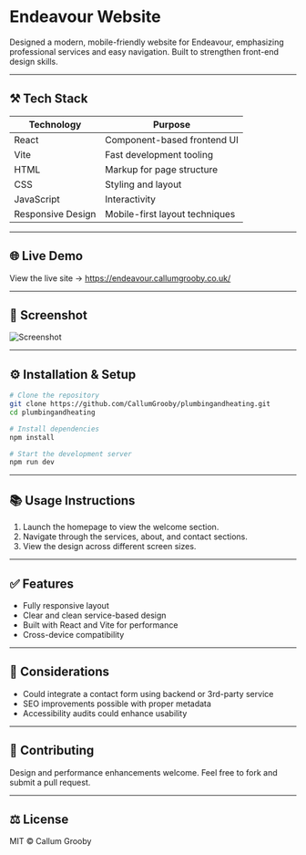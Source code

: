 # Endeavour Website

Designed a modern, mobile-friendly website for Endeavour, emphasizing professional services and easy navigation. Built to strengthen front-end design skills.

---

## ⚒ Tech Stack

| Technology        | Purpose                        |
| ----------------- | ------------------------------ |
| React             | Component-based frontend UI    |
| Vite              | Fast development tooling       |
| HTML              | Markup for page structure      |
| CSS               | Styling and layout             |
| JavaScript        | Interactivity                  |
| Responsive Design | Mobile-first layout techniques |

---

## 🌐 Live Demo

View the live site → https://endeavour.callumgrooby.co.uk/

---

## 📸 Screenshot

![Screenshot](./assets/screenshot.png)

---

## ⚙ Installation & Setup

```bash
# Clone the repository
git clone https://github.com/CallumGrooby/plumbingandheating.git
cd plumbingandheating

# Install dependencies
npm install

# Start the development server
npm run dev
```

---

## 📚 Usage Instructions

1. Launch the homepage to view the welcome section.
2. Navigate through the services, about, and contact sections.
3. View the design across different screen sizes.

---

## ✅ Features

- Fully responsive layout
- Clear and clean service-based design
- Built with React and Vite for performance
- Cross-device compatibility

---

## 🧠 Considerations

- Could integrate a contact form using backend or 3rd-party service
- SEO improvements possible with proper metadata
- Accessibility audits could enhance usability

---

## 🤝 Contributing

Design and performance enhancements welcome. Feel free to fork and submit a pull request.

---

## ⚖ License

MIT © Callum Grooby

